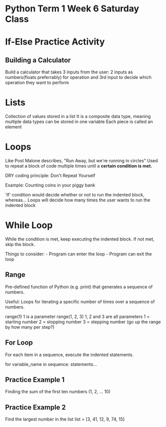 # Python Term 1 Week 6 Saturday Class

# If-Else Practice Activity

## Building a Calculator
Build a calculator that takes 3 inputs from the user:
2 inputs as numbers(floats preferrably) for operation and 3rd input to decide which operation they want to perform

# Lists
Collection of values stored in a list
It is a composite data type, meaning multiple data types can be stored in one variable
Each piece is called an element

# Loops
Like Post Malone describes, "Run Away, but we're running in circles"
Used to repeat a block of code multiple times until a <strong>certain condition is met.</strong>

DRY coding principle: Don't Repeat Yourself

Example: Counting coins in your piggy bank

'If' condition would decide whether or not to run the indented block, whereas...
Loops will decide how many times the user wants to run the indented block

# While Loop
While the condition is met, keep executing the indented block. If not met, skip the block.

Things to consider:
    - Program can enter the loop
    - Program can exit the loop

## Range
Pre-defined function of Python (e.g. print) that generates a sequence of numbers.

Useful: Loops for iterating a specific number of times over a sequence of numbers.

range(1)
1 is a parameter
range(1, 2, 3)
1, 2 and 3 are all parameters
1 = starting number
2 = stopping number
3 = stepping number (go up the range by how many per step?)

## For Loop
For each item in a sequence, execute the indented statements.

for variable_name in sequence:
    statements...

## Practice Example 1
Finding the sum of the first ten numbers (1, 2, ... 10)

## Practice Example 2 
Find the largest number in the list
list = [3, 41, 12, 9, 74, 15]